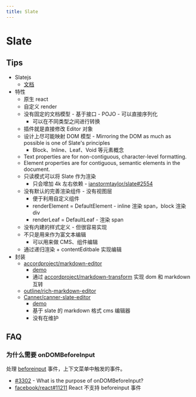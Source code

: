 ```yaml
---
title: Slate
---
```


# Slate

## Tips
* Slatejs
  * [文档](https://docs.slatejs.org/)
* 特性
  * 原生 react
  * 自定义 render
  * 没有固定的文档模型 - 基于接口 - POJO - 可以直接序列化
    * 可以在不同类型之间进行转换
  * 插件就是直接修改 Editor 对象
  * 设计上尽可能映射 DOM 模型 - Mirroring the DOM as much as possible is one of Slate's principles
    * Block、Inline、Leaf、Void 等元素概念
  * Text properties are for non-contiguous, character-level formatting.
  * Element properties are for contiguous, semantic elements in the document.
  * 只读模式可以将 Slate 作为渲染
    * 只会增加 4k 左右依赖 - [ianstormtaylor/slate#2554](https://github.com/ianstormtaylor/slate/issues/2554)
  * 没有默认的完善渲染组件 - 没有视图层
    * 便于利用自定义组件
    * renderElement = DefaultElement - inline 渲染 span，block 渲染 div
    * renderLeaf = DefaultLeaf - 渲染 span
  * 没有内建的样式定义 - 但很容易实现
  * 不只是用来作为富文本编辑
    * 可以用来做 CMS、组件编辑
  * 通过递归渲染 + contentEditbale 实现编辑
* 封装
  * [accordproject/markdown-editor](https://github.com/accordproject/markdown-editor)
    * [demo](https://accordproject-markdown-editor.netlify.com/)
    * 通过 [accordproject/markdown-transform](https://github.com/accordproject/markdown-transform) 实现 dom 和 markdown 互转
  * [outline/rich-markdown-editor](https://github.com/outline/rich-markdown-editor)
  * [Canner/canner-slate-editor](https://github.com/Canner/canner-slate-editor)
    * [demo](https://canner.github.io/canner-slate-editor)
    * 基于 slate 的 markdown 格式 cms 编辑器
    * 没有在维护

## FAQ
### 为什么需要 onDOMBeforeInput
处理 [beforeinput](https://developer.mozilla.org/en-US/docs/Web/API/HTMLElement/beforeinput_event) 事件，上下文菜单中触发的事件。

* [#3302](https://github.com/ianstormtaylor/slate/issues/3302) - What is the purpose of onDOMBeforeInput?
* [facebook/react#11211](https://github.com/facebook/react/issues/11211) React 不支持 beforeinput 事件
